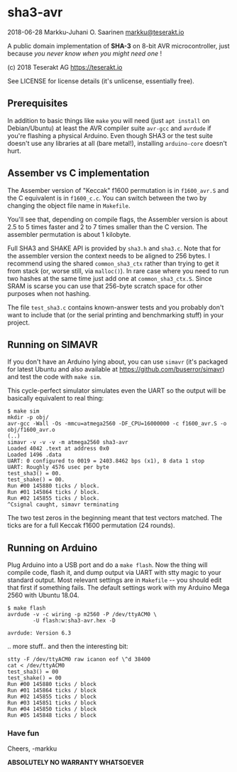 sha3-avr
==========

2018-06-28  Markku-Juhani O. Saarinen <markku@teserakt.io>

A public domain implementation of **SHA-3** on 8-bit 
AVR microcontroller, just because *you never know when you might need one* !


(c) 2018 Teserakt AG  https://teserakt.io

See LICENSE for license details (it's unlicense, essentially free). 

## Prerequisites

In addition to basic things like `make` you will need (just `apt install` on 
Debian/Ubuntu) at least the AVR compiler suite `avr-gcc` and `avrdude` if
you're flashing a physical Arduino. Even though SHA3 or the test suite 
doesn't use any libraries at all (bare metal!), installing `arduino-core` 
doesn't hurt.


## Assember vs C implementation

The Assember version of "Keccak" f1600 permutation is in `f1600_avr.S` and the C equivalent is in `f1600_c.c`. You can switch between the two by changing the object file name in `Makefile`.

You'll see that, depending on compile flags, the Assembler version is about 2.5 to 5 times faster and 2 to 7 times smaller than the C version. The assembler permutation is about 1 kilobyte.

Full SHA3 and SHAKE API is provided by `sha3.h` and `sha3.c`. Note that for the assembler version the context needs to be aligned to 256 bytes. I recommend using the shared `common_sha3_ctx` rather than trying to get it from stack (or, worse still, via `malloc()`). In rare case where you need to run two hashes at the same time just add one at `common_sha3_ctx.S`. Since SRAM is scarse you can use that 256-byte scratch space for other purposes when not hashing.

The file `test_sha3.c` contains known-answer tests and you probably don't want to include that (or the serial printing and benchmarking stuff) in your project. 


## Running on SIMAVR

If you don't have an Arduino lying about, you can use
`simavr` (it's packaged for latest Ubuntu and also available at 
https://github.com/buserror/simavr) and test the code with `make sim`.

This cycle-perfect simulator simulates even the UART so the output will be
basically equivalent to real thing:
```
$ make sim
mkdir -p obj/
avr-gcc -Wall -Os -mmcu=atmega2560 -DF_CPU=16000000 -c f1600_avr.S -o obj/f1600_avr.o
(..)
simavr -v -v -v -m atmega2560 sha3-avr
Loaded 4042 .text at address 0x0
Loaded 1496 .data
UART: 0 configured to 0019 = 2403.8462 bps (x1), 8 data 1 stop
UART: Roughly 4576 usec per byte
test_sha3() = 00.
test_shake() = 00.
Run #00 145880 ticks / block.
Run #01 145864 ticks / block.
Run #02 145855 ticks / block.
^Csignal caught, simavr terminating
```

The two test zeros in the beginning meant that test vectors matched.
The ticks are for a full Keccak f1600 permutation (24 rounds).


## Running on Arduino

Plug Arduino into a USB port and do a `make flash`. Now the thing will compile 
code, flash it, and dump output via UART with stty magic to your standard 
output. Most relevant settings are in `Makefile` -- you should edit that
first if something fails. The default settings work with my Arduino Mega 2560
with Ubuntu 18.04. 

```
$ make flash
avrdude -v -c wiring -p m2560 -P /dev/ttyACM0 \
		-U flash:w:sha3-avr.hex -D

avrdude: Version 6.3
```
.. more stuff.. and then the interesting bit:
```
stty -F /dev/ttyACM0 raw icanon eof \^d 38400
cat < /dev/ttyACM0
test_sha3() = 00
test_shake() = 00
Run #00 145880 ticks / block
Run #01 145864 ticks / block
Run #02 145855 ticks / block
Run #03 145851 ticks / block
Run #04 145850 ticks / block
Run #05 145848 ticks / block
```

### Have fun

Cheers, -markku

**ABSOLUTELY NO WARRANTY WHATSOEVER**

